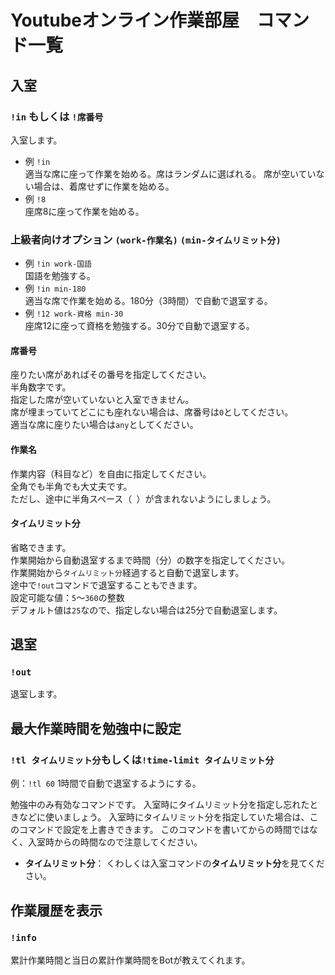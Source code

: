 # Youtubeオンライン作業部屋　コマンド一覧

## 入室

### `!in` もしくは `!席番号`  

入室します。

- 例 `!in`  
  適当な席に座って作業を始める。席はランダムに選ばれる。 
  席が空いていない場合は、着席せずに作業を始める。 
- 例 `!8`  
  座席8に座って作業を始める。  

### 上級者向けオプション `(work-作業名)` `(min-タイムリミット分)`

- 例 `!in work-国語`  
  国語を勉強する。  
- 例 `!in min-180`  
  適当な席で作業を始める。180分（3時間）で自動で退室する。  
- 例 `!12 work-資格 min-30`  
  座席12に座って資格を勉強する。30分で自動で退室する。  

#### 席番号  
  座りたい席があればその番号を指定してください。  
  半角数字です。  
  指定した席が空いていないと入室できません。  
  席が埋まっていてどこにも座れない場合は、席番号は`0`としてください。  
  適当な席に座りたい場合は`any`としてください。  
  
#### 作業名  
  作業内容（科目など）を自由に指定してください。  
  全角でも半角でも大丈夫です。  
  ただし、途中に半角スペース（` `）が含まれないようにしましょう。  
  
#### タイムリミット分  
  省略できます。  
  作業開始から自動退室するまで時間（分）の数字を指定してください。  
  作業開始から`タイムリミット分`経過すると自動で退室します。  
  途中で`!out`コマンドで退室することもできます。  
  設定可能な値：`5`～`360`の整数  
  デフォルト値は`25`なので、指定しない場合は25分で自動退室します。  
  

## 退室
### `!out`

退室します。

## 最大作業時間を勉強中に設定
### `!tl タイムリミット分`もしくは`!time-limit タイムリミット分`

例：`!tl 60` 1時間で自動で退室するようにする。

勉強中のみ有効なコマンドです。
入室時にタイムリミット分を指定し忘れたときなどに使いましょう。
入室時にタイムリミット分を指定していた場合は、このコマンドで設定を上書きできます。
このコマンドを書いてからの時間ではなく、入室時からの時間なので注意してください。

- **タイムリミット分**：
  くわしくは入室コマンドの**タイムリミット分**を見てください。


## 作業履歴を表示
### `!info`

累計作業時間と当日の累計作業時間をBotが教えてくれます。
